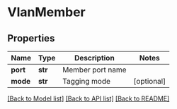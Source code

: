# VlanMember

## Properties
Name | Type | Description | Notes
------------ | ------------- | ------------- | -------------
**port** | **str** | Member port name | 
**mode** | **str** | Tagging mode | [optional] 

[[Back to Model list]](../README.md#documentation-for-models) [[Back to API list]](../README.md#documentation-for-api-endpoints) [[Back to README]](../README.md)



